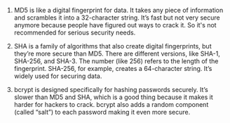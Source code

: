 1. MD5 is like a digital fingerprint for data. It takes any piece of information and scrambles it into a 32-character string. It’s fast but not very secure anymore because people have figured out ways to crack it. So it's not recommended for serious security needs.

 2. SHA is a family of algorithms that also create digital fingerprints, but they’re more secure than MD5. There are different versions, like SHA-1, SHA-256, and SHA-3. The number (like 256) refers to the length of the fingerprint. SHA-256, for example, creates a 64-character string. It’s widely used for securing data. 

3. bcrypt is designed specifically for hashing passwords securely. It’s slower than MD5 and SHA, which is a good thing because it makes it harder for hackers to crack. bcrypt also adds a random component (called “salt”) to each password making it even more secure.
